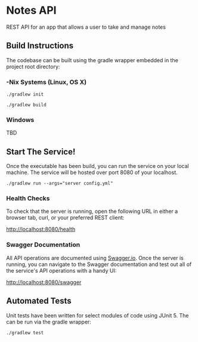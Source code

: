 # Notes API

REST API for an app that allows a user to take and manage notes

## Build Instructions

The codebase can be built using the gradle wrapper embedded in the project root directory:

### -Nix Systems (Linux, OS X)
`./gradlew init`

`./gradlew build`

### Windows

TBD

## Start The Service!

Once the executable has been build, you can run the service on your local machine. The service will
be hosted over port 8080 of your localhost.

`./gradlew run --args="server config.yml"`

### Health Checks
To check that the server is running, open the following URL in either a browser tab, curl, or your preferred REST client:

[http://localhost:8080/health](http://localhost:8080/health)

### Swagger Documentation
All API operations are documented using [Swagger.io](https://swagger.io/solutions/api-documentation/).
Once the server is running, you can navigate to the Swagger documentation and test out all of the service's API operations with a handy UI:

[http://localhost:8080/swagger](http://localhost:8080/swagger)

## Automated Tests

Unit tests have been written for select modules of code using JUnit 5. The can be run via the gradle wrapper:

`./gradlew test`